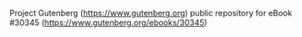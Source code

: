 Project Gutenberg (https://www.gutenberg.org) public repository for eBook #30345 (https://www.gutenberg.org/ebooks/30345)
